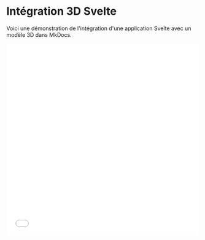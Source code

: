 # Intégration 3D Svelte

Voici une démonstration de l'intégration d'une application Svelte avec un modèle 3D dans MkDocs.

<iframe src="/GitHub_Actions_MkDocs_Guide/svelte-3d-viewer/" width="100%" height="500px" style="border:none;"></iframe>


